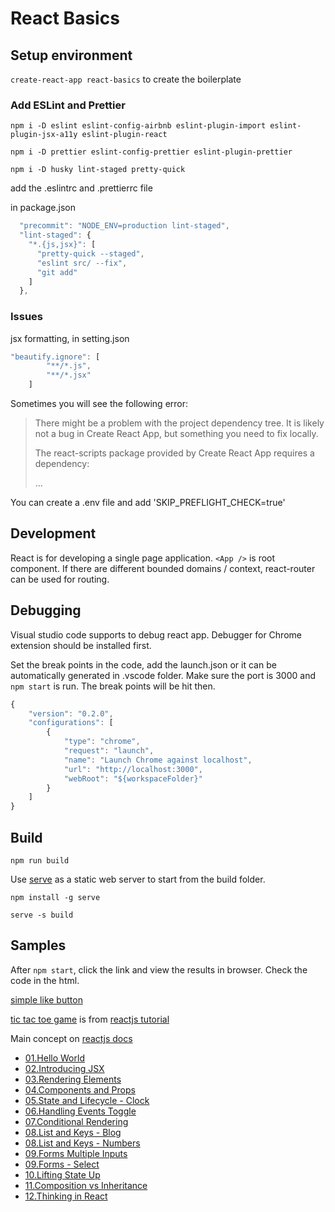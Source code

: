 # React Basics

## Setup environment

`create-react-app react-basics` to create the boilerplate

### Add ESLint and Prettier

`npm i -D eslint eslint-config-airbnb eslint-plugin-import eslint-plugin-jsx-a11y eslint-plugin-react`

`npm i -D prettier eslint-config-prettier eslint-plugin-prettier`

`npm i -D husky lint-staged pretty-quick`

add the .eslintrc and .prettierrc file

in package.json

```js
  "precommit": "NODE_ENV=production lint-staged",
  "lint-staged": {
    "*.{js,jsx}": [
      "pretty-quick --staged",
      "eslint src/ --fix",
      "git add"
    ]
  },
```

### Issues

jsx formatting, in setting.json

```js
"beautify.ignore": [
        "**/*.js",
        "**/*.jsx"
    ]
```

Sometimes you will see the following error:

> There might be a problem with the project dependency tree.
> It is likely not a bug in Create React App, but something you need to fix locally.
>
> The react-scripts package provided by Create React App requires a dependency:
>
> ...

You can create a .env file and add 'SKIP_PREFLIGHT_CHECK=true'

## Development

React is for developing a single page application. `<App />` is root component. If there are different bounded domains / context, react-router can be used for routing.

## Debugging

Visual studio code supports to debug react app. Debugger for Chrome extension should be installed first.

Set the break points in the code, add the launch.json or it can be automatically generated in .vscode folder. Make sure the port is 3000 and `npm start` is run. The break points will be hit then.

```js
{
    "version": "0.2.0",
    "configurations": [
        {
            "type": "chrome",
            "request": "launch",
            "name": "Launch Chrome against localhost",
            "url": "http://localhost:3000",
            "webRoot": "${workspaceFolder}"
        }
    ]
}
```

## Build

`npm run build`

Use [serve](https://www.npmjs.com/package/serve) as a static web server to start from the build folder.

`npm install -g serve`

`serve -s build`

## Samples

After `npm start`, click the link and view the results in browser. Check the code in the html.

[simple like button](http://localhost:3000/samples/like_button.html)

[tic tac toe game](http://localhost:3000/samples/tictactoe.html) is from [reactjs tutorial](https://reactjs.org/tutorial/tutorial.html)

Main concept on [reactjs docs](https://reactjs.org/docs/)

* [01.Hello World](http://localhost:3000/mainconcepts/01.HelloWorld.html)
* [02.Introducing JSX](http://localhost:3000/mainconcepts/02.IntroducingJSX.html)
* [03.Rendering Elements](http://localhost:3000/mainconcepts/03.RenderingElements.html)
* [04.Components and Props](http://localhost:3000/mainconcepts/04.ComponentsAndProps.html)
* [05.State and Lifecycle - Clock](http://localhost:3000/mainconcepts/05.StateAndLifecycleClock.html)
* [06.Handling Events Toggle](http://localhost:3000/mainconcepts/06.HandlingEventsToggle.html)
* [07.Conditional Rendering](http://localhost:3000/mainconcepts/07.ConditionalRendering.html)
* [08.List and Keys - Blog](http://localhost:3000/mainconcepts/08.ListAndKeysBlog.html)
* [08.List and Keys - Numbers](http://localhost:3000/mainconcepts/08.ListAndKeysNumbers.html)
* [09.Forms Multiple Inputs](http://localhost:3000/mainconcepts/09.FormsMultipleInputs.html)
* [09.Forms - Select](http://localhost:3000/mainconcepts/09.FormsSelect.html)
* [10.Lifting State Up](http://localhost:3000/mainconcepts/10.LiftingStateUp.html)
* [11.Composition vs Inheritance](http://localhost:3000/mainconcepts/11.CompositionVsInheritance.html)
* [12.Thinking in React](http://localhost:3000/mainconcepts/12.ThinkingInReact.html)